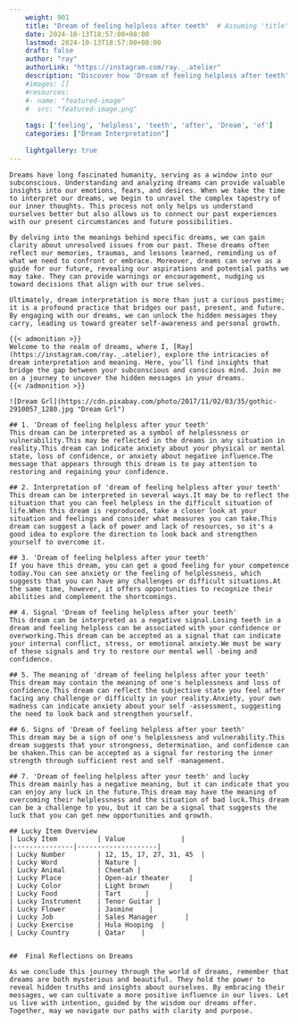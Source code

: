 ```yaml
---
    weight: 901
    title: "Dream of feeling helpless after teeth"  # Assuming 'title' column exists
    date: 2024-10-13T18:57:00+08:00
    lastmod: 2024-10-13T18:57:00+08:00
    draft: false
    author: "ray"
    authorLink: "https://instagram.com/ray._.atelier"
    description: "Discover how 'Dream of feeling helpless after teeth' can interpret your future and uncover its significant meanings in your life."
    #images: []
    #resources:
    #- name: "featured-image"
    #  src: "featured-image.png"
    
    tags: ['feeling', 'helpless', 'teeth', 'after', 'Dream', 'of']
    categories: ["Dream Interpretation"]
    
    lightgallery: true
---
```

    
    Dreams have long fascinated humanity, serving as a window into our subconscious. Understanding and analyzing dreams can provide valuable insights into our emotions, fears, and desires. When we take the time to interpret our dreams, we begin to unravel the complex tapestry of our inner thoughts. This process not only helps us understand ourselves better but also allows us to connect our past experiences with our present circumstances and future possibilities.
    
    By delving into the meanings behind specific dreams, we can gain clarity about unresolved issues from our past. These dreams often reflect our memories, traumas, and lessons learned, reminding us of what we need to confront or embrace. Moreover, dreams can serve as a guide for our future, revealing our aspirations and potential paths we may take. They can provide warnings or encouragement, nudging us toward decisions that align with our true selves.
    
    Ultimately, dream interpretation is more than just a curious pastime; it is a profound practice that bridges our past, present, and future. By engaging with our dreams, we can unlock the hidden messages they carry, leading us toward greater self-awareness and personal growth.
    
    {{< admonition >}}
    Welcome to the realm of dreams, where I, [Ray](https://instagram.com/ray._.atelier), explore the intricacies of dream interpretation and meaning. Here, you’ll find insights that bridge the gap between your subconscious and conscious mind. Join me on a journey to uncover the hidden messages in your dreams.
    {{< /admonition >}}
    
    ![Dream Grl](https://cdn.pixabay.com/photo/2017/11/02/03/35/gothic-2910057_1280.jpg "Dream Grl")
    
    ## 1. 'Dream of feeling helpless after your teeth'
    This dream can be interpreted as a symbol of helplessness or vulnerability.This may be reflected in the dreams in any situation in reality.This dream can indicate anxiety about your physical or mental state, loss of confidence, or anxiety about negative influence.The message that appears through this dream is to pay attention to restoring and regaining your confidence.
    
    ## 2. Interpretation of 'dream of feeling helpless after your teeth'
    This dream can be interpreted in several ways.It may be to reflect the situation that you can feel helpless in the difficult situation of life.When this dream is reproduced, take a closer look at your situation and feelings and consider what measures you can take.This dream can suggest a lack of power and lack of resources, so it's a good idea to explore the direction to look back and strengthen yourself to overcome it.
    
    ## 3. 'Dream of feeling helpless after your teeth'
    If you have this dream, you can get a good feeling for your competence today.You can see anxiety or the feeling of helplessness, which suggests that you can have any challenges or difficult situations.At the same time, however, it offers opportunities to recognize their abilities and complement the shortcomings.
    
    ## 4. Signal 'Dream of feeling helpless after your teeth'
    This dream can be interpreted as a negative signal.Losing teeth in a dream and feeling helpless can be associated with your confidence or overworking.This dream can be accepted as a signal that can indicate your internal conflict, stress, or emotional anxiety.We must be wary of these signals and try to restore our mental well -being and confidence.
    
    ## 5. The meaning of 'dream of feeling helpless after your teeth'
    This dream may contain the meaning of one's helplessness and loss of confidence.This dream can reflect the subjective state you feel after facing any challenge or difficulty in your reality.Anxiety, your own madness can indicate anxiety about your self -assessment, suggesting the need to look back and strengthen yourself.
    
    ## 6. Signs of 'Dream of feeling helpless after your teeth'
    This dream may be a sign of one's helplessness and vulnerability.This dream suggests that your strongness, determination, and confidence can be shaken.This can be accepted as a signal for restoring the inner strength through sufficient rest and self -management.
    
    ## 7. 'Dream of feeling helpless after your teeth' and lucky
    This dream mainly has a negative meaning, but it can indicate that you can enjoy any luck in the future.This dream may have the meaning of overcoming their helplessness and the situation of bad luck.This dream can be a challenge to you, but it can be a signal that suggests the luck that you can get new opportunities and growth.
    
    ## Lucky Item Overview
    | Lucky Item          | Value              |
    |---------------|--------------------|
    | Lucky Number        | 12, 15, 17, 27, 31, 45  |
    | Lucky Word          | Nature |
    | Lucky Animal        | Cheetah |
    | Lucky Place         | Open-air theater     |
    | Lucky Color         | Light brown     |
    | Lucky Food          | Tart      |
    | Lucky Instrument    | Tenor Guitar |
    | Lucky Flower        | Jasmine    |
    | Lucky Job           | Sales Manager       |
    | Lucky Exercise      | Hula Hooping  |
    | Lucky Country       | Qatar    |
    
    
    ##  Final Reflections on Dreams
    
    As we conclude this journey through the world of dreams, remember that dreams are both mysterious and beautiful. They hold the power to reveal hidden truths and insights about ourselves. By embracing their messages, we can cultivate a more positive influence in our lives. Let us live with intention, guided by the wisdom our dreams offer. Together, may we navigate our paths with clarity and purpose.
    